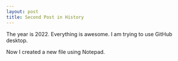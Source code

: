 ```yaml
---
layout: post
title: Second Post in History
---
```


The year is 2022.
Everything is awesome.
I am trying to use GitHub desktop.

Now I created a new file using Notepad.
